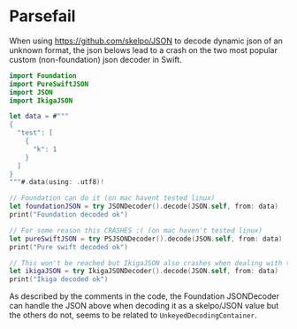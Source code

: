 # Parsefail

When using https://github.com/skelpo/JSON to decode dynamic json of an unknown format, the json belows lead to a crash on the two most popular custom (non-foundation) json decoder in Swift.

```swift
import Foundation
import PureSwiftJSON
import JSON
import IkigaJSON

let data = #"""
{
  "test": [
    {
      "k": 1
    }
  ]
}
"""#.data(using: .utf8)!

// Foundation can do it (on mac havent tested linux)
let foundationJSON = try JSONDecoder().decode(JSON.self, from: data)
print("Foundation decoded ok")

// For some reason this CRASHES :( (on mac haven't tested linux)
let pureSwiftJSON = try PSJSONDecoder().decode(JSON.self, from: data)
print("Pure swift decoded ok")

// This won't be reached but IkigaJSON also crashes when dealing with this json and skelpo's JSON.
let ikigaJSON = try IkigaJSONDecoder().decode(JSON.self, from: data)
print("Ikiga decoded ok")
```

As described by the comments in the code, the Foundation JSONDecoder can handle the JSON above when decoding it as a skelpo/JSON value but the others do not, seems to be related to `UnkeyedDecodingContainer`.
